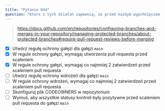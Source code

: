 ```yaml
---
title: "Pytanie 044"
question: "Które z tych działań zapewnią, że przed każdym wypchnięciem do gałęzi `main`, zmiany zostaną zatwierdzone przez co najmniej dwie osoby? (Wybierz trzy.)"
---
```



> https://docs.github.com/en/repositories/configuring-branches-and-merges-in-your-repository/managing-protected-branches/about-protected-branches#require-pull-request-reviews-before-merging
- [x] Utwórz regułę ochrony gałęzi dla gałęzi `main`
- [x] W regule ochrony gałęzi, wymagaj utworzenia pull requesta przed scaleniem
- [x] W regule ochrony gałęzi, wymagaj co najmniej 2 zatwierdzeń przed scaleniem pull requesta
- [ ] Utwórz regułę ochrony wdrożeń dla gałęzi `main`
- [ ] W regule ochrony wdrożeń, wymagaj co najmniej 2 zatwierdzeń przed scaleniem pull requesta
- [ ] Skonfiguruj plik CODEOWNERS w repozytorium
- [ ] Wymuś, aby wszystkie statusy kontroli były pozytywne przed scaleniem pull requesta do gałęzi `main`
